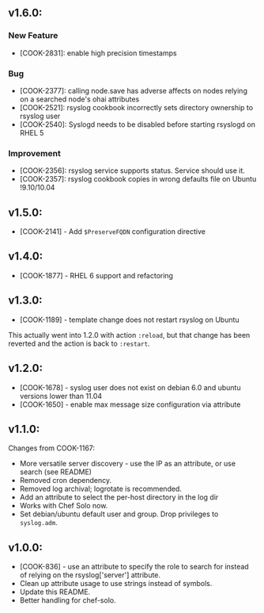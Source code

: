 ## v1.6.0:

### New Feature

- [COOK-2831]: enable high precision timestamps

### Bug

- [COOK-2377]: calling node.save has adverse affects on nodes relying
  on a searched node's ohai attributes
- [COOK-2521]: rsyslog cookbook incorrectly sets directory ownership
  to rsyslog user
- [COOK-2540]: Syslogd needs to be disabled before starting rsyslogd
  on RHEL 5

### Improvement

- [COOK-2356]: rsyslog service supports status. Service should use it.
- [COOK-2357]: rsyslog cookbook copies in wrong defaults file on
  Ubuntu !9.10/10.04

## v1.5.0:

* [COOK-2141] - Add `$PreserveFQDN` configuration directive

## v1.4.0:

* [COOK-1877] - RHEL 6 support and refactoring

## v1.3.0:

* [COOK-1189] - template change does not restart rsyslog on Ubuntu

This actually went into 1.2.0 with action `:reload`, but that change
has been reverted and the action is back to `:restart`.

## v1.2.0:

* [COOK-1678] - syslog user does not exist on debian 6.0 and ubuntu
  versions lower than 11.04
* [COOK-1650] - enable max message size configuration via attribute

## v1.1.0:

Changes from COOK-1167:

* More versatile server discovery - use the IP as an attribute, or use
  search (see README)
* Removed cron dependency.
* Removed log archival; logrotate is recommended.
* Add an attribute to select the per-host directory in the log dir
* Works with Chef Solo now.
* Set debian/ubuntu default user and group. Drop privileges to `syslog.adm`.


## v1.0.0:

* [COOK-836] - use an attribute to specify the role to search for
  instead of relying on the rsyslog['server'] attribute.
* Clean up attribute usage to use strings instead of symbols.
* Update this README.
* Better handling for chef-solo.
